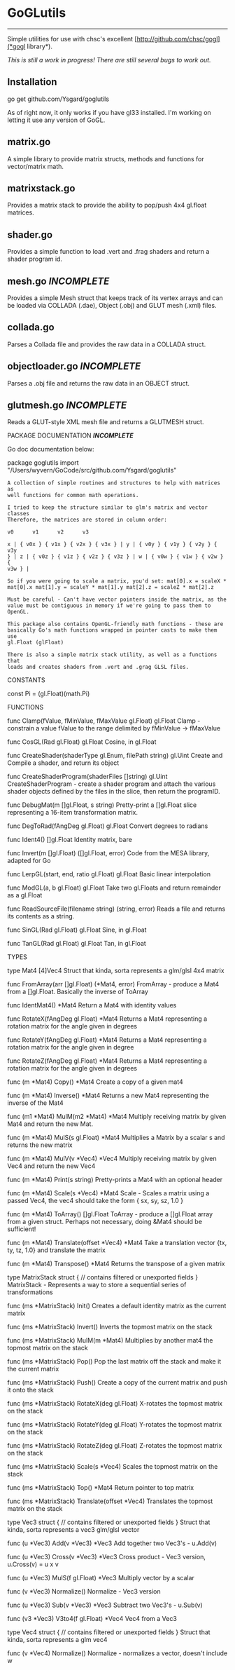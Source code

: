 # GoGLutils
---
Simple utilities for use with chsc's excellent  [http://github.com/chsc/gogl](*gogl library*).

*This is still a work in progress!  There are still several bugs to work out.*

## Installation

  go get github.com/Ysgard/goglutils

As of right now, it only works if you have gl33 installed.  I'm working on
letting it use any version of GoGL.

## matrix.go ##

A simple library to provide matrix structs, methods and functions for vector/matrix math.

## matrixstack.go ##

Provides a matrix stack to provide the ability to pop/push 4x4 gl.float matrices.

## shader.go ##

Provides a simple function to load .vert and .frag shaders and return a shader program id.

## mesh.go ***INCOMPLETE*** ##

Provides a simple Mesh struct that keeps track of its vertex arrays and can be loaded via COLLADA (.dae), Object (.obj) and
GLUT mesh (.xml) files. 

## collada.go ## 

Parses a Collada file and provides the raw data in a COLLADA
struct.

## objectloader.go ***INCOMPLETE*** ##

Parses a .obj file and returns the raw data in an OBJECT struct.

## glutmesh.go ***INCOMPLETE*** ##

Reads a GLUT-style XML mesh file and returns a GLUTMESH struct.





PACKAGE DOCUMENTATION ***INCOMPLETE***

Go doc documentation below:



package goglutils
    import "/Users/wyvern/GoCode/src/github.com/Ysgard/goglutils"

    A collection of simple routines and structures to help with matrices as
    well functions for common math operations.

    I tried to keep the structure similar to glm's matrix and vector classes
    Therefore, the matrices are stored in column order:

	v0      v1      v2      v3

    x | { v0x } { v1x } { v2x } { v3x } | y | { v0y } { v1y } { v2y } { v3y
    } | z | { v0z } { v1z } { v2z } { v3z } | w | { v0w } { v1w } { v2w } {
    v3w } |

    So if you were going to scale a matrix, you'd set: mat[0].x = scaleX *
    mat[0].x mat[1].y = scaleY * mat[1].y mat[2].z = scaleZ * mat[2].z

    Must be careful - Can't have vector pointers inside the matrix, as the
    value must be contiguous in memory if we're going to pass them to
    OpenGL.

    This package also contains OpenGL-friendly math functions - these are
    basically Go's math functions wrapped in pointer casts to make them use
    gl.Float (glFloat)

    There is also a simple matrix stack utility, as well as a functions that
    loads and creates shaders from .vert and .grag GLSL files.


CONSTANTS

const Pi = (gl.Float)(math.Pi)


FUNCTIONS

func Clamp(fValue, fMinValue, fMaxValue gl.Float) gl.Float
    Clamp - constrain a value fValue to the range delimited by fMinValue ->
    fMaxValue

func CosGL(Rad gl.Float) gl.Float
    Cosine, in gl.Float

func CreateShader(shaderType gl.Enum, filePath string) gl.Uint
    Create and Compile a shader, and return its object

func CreateShaderProgram(shaderFiles []string) gl.Uint
    CreateShaderProgram - create a shader program and attach the various
    shader objects defined by the files in the slice, then return the
    programID.

func DebugMat(m []gl.Float, s string)
    Pretty-print a []gl.Float slice representing a 16-item transformation
    matrix.

func DegToRad(fAngDeg gl.Float) gl.Float
    Convert degrees to radians

func Ident4() []gl.Float
    Identity matrix, bare

func Invert(m []gl.Float) ([]gl.Float, error)
    Code from the MESA library, adapted for Go

func LerpGL(start, end, ratio gl.Float) gl.Float
    Basic linear interpolation

func ModGL(a, b gl.Float) gl.Float
    Take two gl.Floats and return remainder as a gl.Float

func ReadSourceFile(filename string) (string, error)
    Reads a file and returns its contents as a string.

func SinGL(Rad gl.Float) gl.Float
    Sine, in gl.Float

func TanGL(Rad gl.Float) gl.Float
    Tan, in gl.Float


TYPES

type Mat4 [4]Vec4
    Struct that kinda, sorta represents a glm/glsl 4x4 matrix


func FromArray(arr []gl.Float) (*Mat4, error)
    FromArray - produce a Mat4 from a []gl.Float. Basically the inverse of
    ToArray


func IdentMat4() *Mat4
    Return a Mat4 with identity values


func RotateX(fAngDeg gl.Float) *Mat4
    Returns a Mat4 representing a rotation matrix for the angle given in
    degrees


func RotateY(fAngDeg gl.Float) *Mat4
    Returns a Mat4 representing a rotation matrix for the angle given in
    degree


func RotateZ(fAngDeg gl.Float) *Mat4
    Returns a Mat4 representing a rotation matrix for the angle given in
    degrees


func (m *Mat4) Copy() *Mat4
    Create a copy of a given mat4

func (m *Mat4) Inverse() *Mat4
    Returns a new Mat4 representing the inverse of the Mat4

func (m1 *Mat4) MulM(m2 *Mat4) *Mat4
    Multiply receiving matrix by given Mat4 and return the new Mat.

func (m *Mat4) MulS(s gl.Float) *Mat4
    Multiplies a Matrix by a scalar s and returns the new matrix

func (m *Mat4) MulV(v *Vec4) *Vec4
    Multiply receiving matrix by given Vec4 and return the new Vec4

func (m *Mat4) Print(s string)
    Pretty-prints a Mat4 with an optional header

func (m *Mat4) Scale(s *Vec4) *Mat4
    Scale - Scales a matrix using a passed Vec4, the vec4 should take the
    form { sx, sy, sz, 1.0 }

func (m *Mat4) ToArray() []gl.Float
    ToArray - produce a []gl.Float array from a given struct. Perhaps not
    necessary, doing &Mat4 should be sufficient!

func (m *Mat4) Translate(offset *Vec4) *Mat4
    Take a translation vector {tx, ty, tz, 1.0} and translate the matrix

func (m *Mat4) Transpose() *Mat4
    Returns the transpose of a given matrix


type MatrixStack struct {
    // contains filtered or unexported fields
}
    MatrixStack - Represents a way to store a sequential series of
    transformations


func (ms *MatrixStack) Init()
    Creates a default identity matrix as the current matrix

func (ms *MatrixStack) Invert()
    Inverts the topmost matrix on the stack

func (ms *MatrixStack) MulM(m *Mat4)
    Multiplies by another mat4 the topmost matrix on the stack

func (ms *MatrixStack) Pop()
    Pop the last matrix off the stack and make it the current matrix

func (ms *MatrixStack) Push()
    Create a copy of the current matrix and push it onto the stack

func (ms *MatrixStack) RotateX(deg gl.Float)
    X-rotates the topmost matrix on the stack

func (ms *MatrixStack) RotateY(deg gl.Float)
    Y-rotates the topmost matrix on the stack

func (ms *MatrixStack) RotateZ(deg gl.Float)
    Z-rotates the topmost matrix on the stack

func (ms *MatrixStack) Scale(s *Vec4)
    Scales the topmost matrix on the stack

func (ms *MatrixStack) Top() *Mat4
    Return pointer to top matrix

func (ms *MatrixStack) Translate(offset *Vec4)
    Translates the topmost matrix on the stack


type Vec3 struct {
    // contains filtered or unexported fields
}
    Struct that kinda, sorta represents a vec3 glm/glsl vector


func (u *Vec3) Add(v *Vec3) *Vec3
    Add together two Vec3's - u.Add(v)

func (u *Vec3) Cross(v *Vec3) *Vec3
    Cross product - Vec3 version, u.Cross(v) = u x v

func (u *Vec3) MulS(f gl.Float) *Vec3
    Multiply vector by a scalar

func (v *Vec3) Normalize()
    Normalize - Vec3 version

func (u *Vec3) Sub(v *Vec3) *Vec3
    Subtract two Vec3's - u.Sub(v)

func (v3 *Vec3) V3to4(f gl.Float) *Vec4
    Vec4 from a Vec3


type Vec4 struct {
    // contains filtered or unexported fields
}
    Struct that kinda, sorta represents a glm vec4


func (v *Vec4) Normalize()
    Normalize - normalizes a vector, doesn't include w



